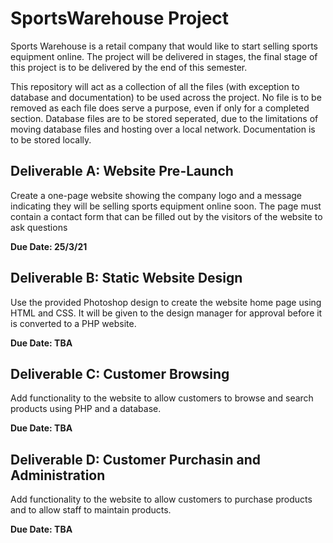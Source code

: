 # SportsWarehouse Project
Sports Warehouse is a retail company that would like to start selling sports equipment
online. The project will be delivered in stages, the final stage of this project is to be
delivered by the end of this semester.

This repository will act as a collection of all the files (with exception to database and documentation) to be used across the project. No file is to be removed as each file does serve a purpose, even if only for a completed section. Database files are to be stored seperated, due to the limitations of moving database files and hosting over a local network. Documentation is to be stored locally.

## Deliverable A: Website Pre-Launch
Create a one-page website showing the company logo and a message indicating they will be
selling sports equipment online soon. The page must contain a contact form that can be
filled out by the visitors of the website to ask questions

**Due Date: 25/3/21**

## Deliverable B: Static Website Design
Use the provided Photoshop design to create the website home page using HTML and CSS.
It will be given to the design manager for approval before it is converted to a PHP website.

**Due Date: TBA**

## Deliverable C: Customer Browsing
Add functionality to the website to allow customers to browse and search products using
PHP and a database.

**Due Date: TBA**

## Deliverable D: Customer Purchasin and Administration
Add functionality to the website to allow customers to purchase products and to allow staff
to maintain products.

**Due Date: TBA**
